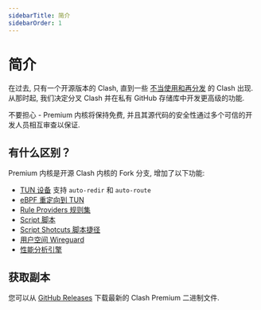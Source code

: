 ```yaml
---
sidebarTitle: 简介
sidebarOrder: 1
---
```


# 简介

在过去, 只有一个开源版本的 Clash, 直到一些 [不当使用和再分发](https://github.com/dalaosec/clash-core/issues/541#issuecomment-672029110) 的 Clash 出现. 从那时起, 我们决定分叉 Clash 并在私有 GitHub 存储库中开发更高级的功能.

不要担心 - Premium 内核将保持免费, 并且其源代码的安全性通过多个可信的开发人员相互审查以保证.

## 有什么区别？

Premium 内核是开源 Clash 内核的 Fork 分支, 增加了以下功能:

- [TUN 设备](/zh_CN/premium/tun-device) 支持 `auto-redir` 和 `auto-route`
- [eBPF 重定向到 TUN](/zh_CN/premium/ebpf)
- [Rule Providers 规则集](/zh_CN/premium/rule-providers)
- [Script 脚本](/zh_CN/premium/script)
- [Script Shotcuts 脚本捷径](/zh_CN/premium/script-shortcuts)
- [用户空间 Wireguard](/zh_CN/premium/userspace-wireguard)
- [性能分析引擎](/zh_CN/premium/the-profiling-engine)

## 获取副本

您可以从 [GitHub Releases](https://github.com/dalaosec/clash-core/releases/tag/premium) 下载最新的 Clash Premium 二进制文件.
